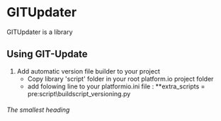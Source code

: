# GITUpdater
GITUpdater is a library
## Using GIT-Update

1. Add automatic version file builder to your project
   - Copy library 'script' folder in your root platform.io project folder
   - add folowing line to your platformio.ini file :
     **extra_scripts = pre:script\buildscript_versioning.py



###### The smallest heading